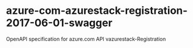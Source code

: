 # azure-com-azurestack-registration-2017-06-01-swagger
OpenAPI specification for azure.com API vazurestack-Registration
